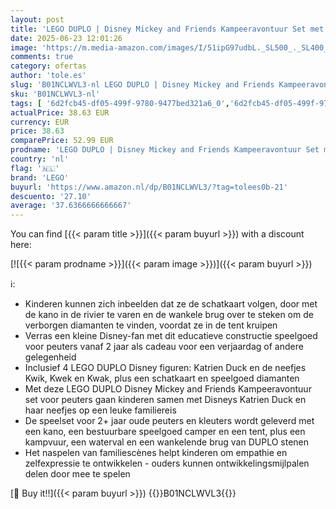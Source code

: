```yaml
---
layout: post
title: 'LEGO DUPLO | Disney Mickey and Friends Kampeeravontuur Set met Camper  Kano en Katrien Duck Figuur  Bouwbaar Speelgoed Cadeau voor 2+ jaar oude Peuters  Meisjes en Jongens 10997'
date: 2025-06-23 12:01:26
image: 'https://m.media-amazon.com/images/I/51ipG97udbL._SL500_._SL400_.jpg'
comments: true
category: ofertas
author: 'tole.es'
slug: 'B01NCLWVL3-nl LEGO DUPLO | Disney Mickey and Friends Kampeeravontuur Set...'
sku: 'B01NCLWVL3-nl'
tags: [ '6d2fcb45-df05-499f-9780-9477bed321a6_0','6d2fcb45-df05-499f-9780-9477bed321a6_2601','6d2fcb45-df05-499f-9780-9477bed321a6_501','Arborist Merchandising Root','Bouw- & constructiespeelgoed','Educatief speelgoed','Montessori','Self Service','Sinterklaas','Special Features Stores','Speelgoed & spellen','Speelgoedbouwsets','lego','🇳🇱', ]
actualPrice: 38.63 EUR
currency: EUR
price: 38.63
comparePrice: 52.99 EUR
prodname: 'LEGO DUPLO | Disney Mickey and Friends Kampeeravontuur Set met Camper  Kano en Katrien Duck Figuur  Bouwbaar Speelgoed Cadeau voor 2+ jaar oude Peuters  Meisjes en Jongens 10997'
country: 'nl'
flag: '🇳🇱'
brand: 'LEGO'
buyurl: 'https://www.amazon.nl/dp/B01NCLWVL3/?tag=tolees0b-21'
descuento: '27.10'
average: '37.6366666666667'
---
```


You can find [{{< param title >}}]({{< param buyurl >}}) with a discount here:

[![{{< param prodname >}}]({{< param image >}})]({{< param buyurl >}})

ℹ️:

- Kinderen kunnen zich inbeelden dat ze de schatkaart volgen, door met de kano in de rivier te varen en de wankele brug over te steken om de verborgen diamanten te vinden, voordat ze in de tent kruipen
- Verras een kleine Disney-fan met dit educatieve constructie speelgoed voor peuters vanaf 2 jaar als cadeau voor een verjaardag of andere gelegenheid
- Inclusief 4 LEGO DUPLO Disney figuren: Katrien Duck en de neefjes Kwik, Kwek en Kwak, plus een schatkaart en speelgoed diamanten
- Met deze LEGO DUPLO Disney Mickey and Friends Kampeeravontuur set voor peuters gaan kinderen samen met Disneys Katrien Duck en haar neefjes op een leuke familiereis
- De speelset voor 2+ jaar oude peuters en kleuters wordt geleverd met een kano, een bestuurbare speelgoed camper en een tent, plus een kampvuur, een waterval en een wankelende brug van DUPLO stenen
- Het naspelen van familiescènes helpt kinderen om empathie en zelfexpressie te ontwikkelen - ouders kunnen ontwikkelingsmijlpalen delen door mee te spelen

[🛒 Buy it!!]({{< param buyurl >}})
{{<world>}}B01NCLWVL3{{</world>}}
